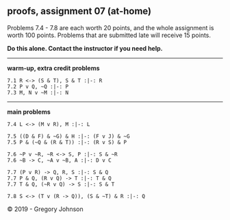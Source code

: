 ## proofs, assignment 07 (at-home)

Problems 7.4 - 7.8 are each worth 20 points, and the whole assignment is worth 100 points. Problems that are submitted late will receive 15 points.

**Do this alone. Contact the instructor if you need help.**

---

**warm-up, extra credit problems**

~~~{.ProofChecker .JohnsonSL options="fonts tabindent render" guides="fitch" points="2" late-credit="1"}
7.1 R <-> (S & T), S & T :|-: R 
7.2 P v Q, ~Q :|-: P 
7.3 M, N v ~M :|-: N
~~~

---

**main problems**

~~~{.ProofChecker .JohnsonSL options="fonts tabindent render" guides="fitch" points="20" late-credit="16"}
7.4 L <-> (M v R), M :|-: L

7.5 ((D & F) & ~G) & H :|-: (F v J) & ~G
7.5 P & (~Q & (R & T)) :|-: (R v S) & P

7.6 ~P v ~R, ~R <-> S, P :|-: S & ~R
7.6 ~B -> C, ~A v ~B, A :|-: D v C

7.7 (P v R) -> Q, R, S :|-: S & Q
7.7 P & Q, (R v Q) -> T :|-: T & Q
7.7 T & Q, (~R v Q) -> S :|-: S & T 

7.8 S <-> (T v (R -> Q)), (S & ~T) & R :|-: Q
~~~


<p>&copy; 2019 - <script>document.write(new Date().getFullYear())</script> Gregory Johnson</p>
 
